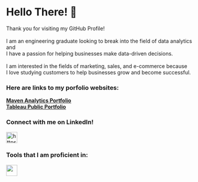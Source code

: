<h1 align="left">Hello There! 👋</h1>
  <p align="left"> Thank you for visiting my GitHub Profile! <br> <br>
                   I am an engineering graduate looking to break into the field of data analytics and <br>
                   I have a passion for helping businesses make data-driven decisions. <br> <br>
                   I am interested in the fields of marketing, sales, and e-commerce because <br>
                   I love studying customers to help businesses grow and become successful.
  </p>

<h3 alight="left">Here are links to my porfolio websites:</h3>
  <p>
    <a href="https://www.mavenanalytics.io/profile/Chris-Barnett/87013525"><strong>Maven Analytics Portfolio</strong></a> <br>
    <a href="https://public.tableau.com/app/profile/chris.barnett3765/vizzes"><strong>Tableau Public Portfolio</strong></a>
  </p>

<h3 align="left">Connect with me on LinkedIn!</h3>
  <p align="left">
    <a href="https://www.linkedin.com/in/chris-b-79abbb125/" target="blank">
    <img align="center" src="https://raw.githubusercontent.com/rahuldkjain/github-profile-readme-generator/master/src/images/icons/Social/linked-in-alt.svg"
                        alt="https://www.linkedin.com/in/chris-b-79abbb125/" height="30" width="30" /> </a>
  </p>

<h3 align="left">Tools that I am proficient in:</h3>
    <a href="https://i.imgur.com/m5DOC4b.png" target="_blank" rel="noreferrer">
    <img src="https://i.imgur.com/m5DOC4b.png" width="30" height="30"> </a>
